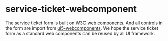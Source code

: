 # service-ticket-webcomponent

The service ticket form is built on [W3C web components](https://developer.mozilla.org/en-US/docs/Web/Web_Components). And all controls in the form are import from [ui5-webcomponents](https://sap.github.io/ui5-webcomponents/).
We hope the service ticket form as a standard web components can be reused by all UI framework.
